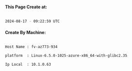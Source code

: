
   
#### This Page Create at:

```bash

2024-08-17 - 09:22:59 UTC

```

#### Create By Machine:

```bash

Host Name : fv-az773-934

platform  : Linux-6.5.0-1025-azure-x86_64-with-glibc2.35

Ip Local  : 10.1.0.63

```


